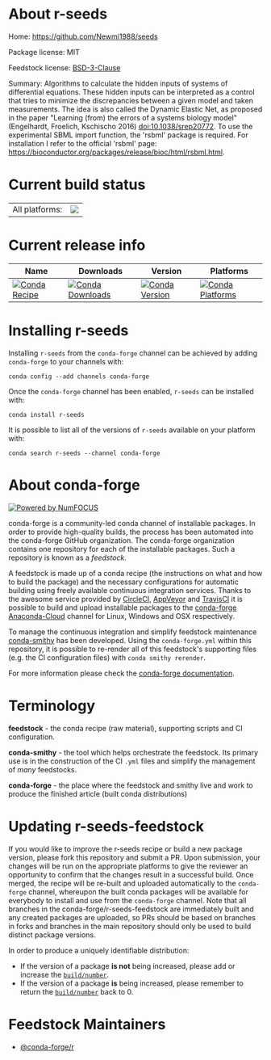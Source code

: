 About r-seeds
=============

Home: https://github.com/Newmi1988/seeds

Package license: MIT

Feedstock license: [BSD-3-Clause](https://github.com/conda-forge/r-seeds-feedstock/blob/master/LICENSE.txt)

Summary: Algorithms to calculate the hidden inputs of systems of differential equations. These hidden inputs can be interpreted as a control that tries to minimize the discrepancies between a given model and taken measurements. The idea is also called the Dynamic Elastic Net, as proposed in the paper "Learning (from) the errors of a systems biology model" (Engelhardt, Froelich, Kschischo 2016) <doi:10.1038/srep20772>. To use the experimental SBML import function, the 'rsbml' package is required. For installation I refer to the official 'rsbml' page: <https://bioconductor.org/packages/release/bioc/html/rsbml.html>.

Current build status
====================


<table><tr><td>All platforms:</td>
    <td>
      <a href="https://dev.azure.com/conda-forge/feedstock-builds/_build/latest?definitionId=11090&branchName=master">
        <img src="https://dev.azure.com/conda-forge/feedstock-builds/_apis/build/status/r-seeds-feedstock?branchName=master">
      </a>
    </td>
  </tr>
</table>

Current release info
====================

| Name | Downloads | Version | Platforms |
| --- | --- | --- | --- |
| [![Conda Recipe](https://img.shields.io/badge/recipe-r--seeds-green.svg)](https://anaconda.org/conda-forge/r-seeds) | [![Conda Downloads](https://img.shields.io/conda/dn/conda-forge/r-seeds.svg)](https://anaconda.org/conda-forge/r-seeds) | [![Conda Version](https://img.shields.io/conda/vn/conda-forge/r-seeds.svg)](https://anaconda.org/conda-forge/r-seeds) | [![Conda Platforms](https://img.shields.io/conda/pn/conda-forge/r-seeds.svg)](https://anaconda.org/conda-forge/r-seeds) |

Installing r-seeds
==================

Installing `r-seeds` from the `conda-forge` channel can be achieved by adding `conda-forge` to your channels with:

```
conda config --add channels conda-forge
```

Once the `conda-forge` channel has been enabled, `r-seeds` can be installed with:

```
conda install r-seeds
```

It is possible to list all of the versions of `r-seeds` available on your platform with:

```
conda search r-seeds --channel conda-forge
```


About conda-forge
=================

[![Powered by NumFOCUS](https://img.shields.io/badge/powered%20by-NumFOCUS-orange.svg?style=flat&colorA=E1523D&colorB=007D8A)](http://numfocus.org)

conda-forge is a community-led conda channel of installable packages.
In order to provide high-quality builds, the process has been automated into the
conda-forge GitHub organization. The conda-forge organization contains one repository
for each of the installable packages. Such a repository is known as a *feedstock*.

A feedstock is made up of a conda recipe (the instructions on what and how to build
the package) and the necessary configurations for automatic building using freely
available continuous integration services. Thanks to the awesome service provided by
[CircleCI](https://circleci.com/), [AppVeyor](https://www.appveyor.com/)
and [TravisCI](https://travis-ci.com/) it is possible to build and upload installable
packages to the [conda-forge](https://anaconda.org/conda-forge)
[Anaconda-Cloud](https://anaconda.org/) channel for Linux, Windows and OSX respectively.

To manage the continuous integration and simplify feedstock maintenance
[conda-smithy](https://github.com/conda-forge/conda-smithy) has been developed.
Using the ``conda-forge.yml`` within this repository, it is possible to re-render all of
this feedstock's supporting files (e.g. the CI configuration files) with ``conda smithy rerender``.

For more information please check the [conda-forge documentation](https://conda-forge.org/docs/).

Terminology
===========

**feedstock** - the conda recipe (raw material), supporting scripts and CI configuration.

**conda-smithy** - the tool which helps orchestrate the feedstock.
                   Its primary use is in the construction of the CI ``.yml`` files
                   and simplify the management of *many* feedstocks.

**conda-forge** - the place where the feedstock and smithy live and work to
                  produce the finished article (built conda distributions)


Updating r-seeds-feedstock
==========================

If you would like to improve the r-seeds recipe or build a new
package version, please fork this repository and submit a PR. Upon submission,
your changes will be run on the appropriate platforms to give the reviewer an
opportunity to confirm that the changes result in a successful build. Once
merged, the recipe will be re-built and uploaded automatically to the
`conda-forge` channel, whereupon the built conda packages will be available for
everybody to install and use from the `conda-forge` channel.
Note that all branches in the conda-forge/r-seeds-feedstock are
immediately built and any created packages are uploaded, so PRs should be based
on branches in forks and branches in the main repository should only be used to
build distinct package versions.

In order to produce a uniquely identifiable distribution:
 * If the version of a package **is not** being increased, please add or increase
   the [``build/number``](https://conda.io/docs/user-guide/tasks/build-packages/define-metadata.html#build-number-and-string).
 * If the version of a package **is** being increased, please remember to return
   the [``build/number``](https://conda.io/docs/user-guide/tasks/build-packages/define-metadata.html#build-number-and-string)
   back to 0.

Feedstock Maintainers
=====================

* [@conda-forge/r](https://github.com/conda-forge/r/)


